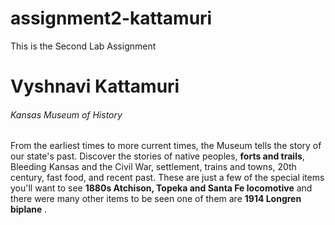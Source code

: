 # assignment2-kattamuri
This is the Second Lab Assignment

# Vyshnavi Kattamuri

###### Kansas Museum of History

From the earliest times to more current times, the Museum tells the story of our state's past. Discover the stories of native peoples, __forts and trails__, Bleeding Kansas and the Civil War, settlement, trains and towns, 20th century, fast food, and recent past. These are just a few of the special items you'll want to see __1880s Atchison, Topeka and Santa Fe locomotive__ and there were many other items to be seen one of them are __1914 Longren biplane__ .